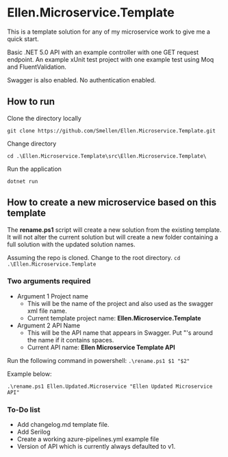 # Ellen.Microservice.Template
This is a template solution for any of my microservice work to give me a quick start.

Basic .NET 5.0 API with an example controller with one GET request endpoint.
An example xUnit test project with one example test using Moq and FluentValidation.

Swagger is also enabled. No authentication enabled.

## How to run
Clone the directory locally

    git clone https://github.com/Smellen/Ellen.Microservice.Template.git

Change directory

    cd .\Ellen.Microservice.Template\src\Ellen.Microservice.Template\

Run the application

    dotnet run

## How to create a new microservice based on this template
The <b>rename.ps1</b> script will create a new solution from the existing template. It will not alter the current solution but will create a new folder containing a full solution with the updated solution names.

Assuming the repo is cloned.
Change to the root directory.
`cd .\Ellen.Microservice.Template`

### Two arguments required
- Argument 1 Project name
    - This will be the name of the project and also used as the swagger xml file name.
    - Current template project name: <b>Ellen.Microservice.Template</b>
- Argument 2 API Name
    - This will be the API name that appears in Swagger. Put "'s around the name if it contains spaces.
    - Current API name: <b>Ellen Microservice Template API</b>

Run the following command in powershell: `.\rename.ps1 $1 "$2"`

Example below:

    .\rename.ps1 Ellen.Updated.Microservice "Ellen Updated Microservice API"

### To-Do list
- Add changelog.md template file.
- Add Serilog
- Create a working azure-pipelines.yml example file
- Version of API which is currently always defaulted to v1.